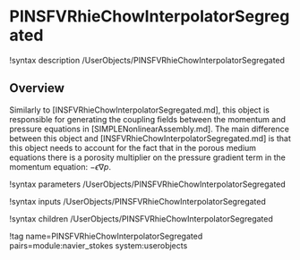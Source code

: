 # PINSFVRhieChowInterpolatorSegregated

!syntax description /UserObjects/PINSFVRhieChowInterpolatorSegregated

## Overview

Similarly to [INSFVRhieChowInterpolatorSegregated.md], this object is responsible for generating the coupling fields between the momentum and pressure equations in [SIMPLENonlinearAssembly.md].
The main difference between this object and [INSFVRhieChowInterpolatorSegregated.md] is that
this object needs to account for the fact that in the porous medium equations there is a
porosity multiplier on the pressure gradient term in the momentum equation: $-\epsilon \nabla p$.

!syntax parameters /UserObjects/PINSFVRhieChowInterpolatorSegregated

!syntax inputs /UserObjects/PINSFVRhieChowInterpolatorSegregated

!syntax children /UserObjects/PINSFVRhieChowInterpolatorSegregated

!tag name=PINSFVRhieChowInterpolatorSegregated pairs=module:navier_stokes system:userobjects
